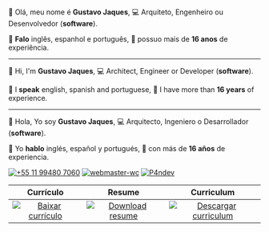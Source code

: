 👋 Olá, meu nome é **Gustavo Jaques**,
💻 Arquiteto, Engenheiro ou Desenvolvedor (**software**).

💬 **Falo** inglês, espanhol e português,
💼 possuo mais de **16 anos** de experiência.

-----

👋 Hi, I'm **Gustavo Jaques**, 
💻 Architect, Engineer or Developer (**software**).

💬 I **speak** english, spanish and portuguese,
💼 I have more than **16 years** of experience.

-----

👋 Hola, Yo soy **Gustavo Jaques**,
💻 Arquitecto, Ingeniero o Desarrollador (**software**).

💬 Yo **hablo** inglés, español y portugués,
💼 con más de **16 años** de experiencia.

[![+55 11 99480 7060](https://img.shields.io/badge/WhatsApp-FFFFFF?style=for-the-badge&logo=whatsapp&logoColor=black)](https://web.whatsapp.com/send?phone=5511994807060)
[![webmaster-wc](https://img.shields.io/badge/Skype-FFFFFF.svg?style=for-the-badge&logo=Skype&logoColor=black)](https://join.skype.com/invite/ubuGDMyRNSXx)
[![P4ndev](https://img.shields.io/badge/Facebook-FFFFFF.svg?style=for-the-badge&logo=Facebook&logoColor=black)](https://www.facebook.com/p4ndev)

|Currículo|Resume|Curriculum|
|:-:|:-:|:-:|
|[![Baixar currículo](https://img.shields.io/badge/Baixar-FFFFFF.svg?style=for-the-badge&logo=Adobe%20Acrobat%20Reader&logoColor=black)](https://www.google.com.br)|[![Download resume](https://img.shields.io/badge/Download-FFFFFF.svg?style=for-the-badge&logo=Adobe%20Acrobat%20Reader&logoColor=black)](https://www.google.com.br)|[![Descargar curriculum](https://img.shields.io/badge/Descargar-FFFFFF.svg?style=for-the-badge&logo=Adobe%20Acrobat%20Reader&logoColor=black)](https://www.google.com.br)|
